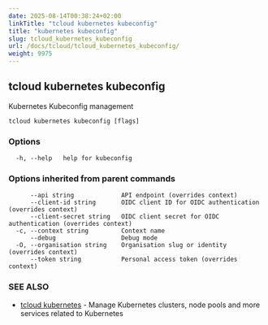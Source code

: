 ```yaml
---
date: 2025-08-14T00:38:24+02:00
linkTitle: "tcloud kubernetes kubeconfig"
title: "kubernetes kubeconfig"
slug: tcloud_kubernetes_kubeconfig
url: /docs/tcloud/tcloud_kubernetes_kubeconfig/
weight: 9975
---
```

## tcloud kubernetes kubeconfig

Kubernetes Kubeconfig management

```
tcloud kubernetes kubeconfig [flags]
```

### Options

```
  -h, --help   help for kubeconfig
```

### Options inherited from parent commands

```
      --api string             API endpoint (overrides context)
      --client-id string       OIDC client ID for OIDC authentication (overrides context)
      --client-secret string   OIDC client secret for OIDC authentication (overrides context)
  -c, --context string         Context name
      --debug                  Debug mode
  -O, --organisation string    Organisation slug or identity (overrides context)
      --token string           Personal access token (overrides context)
```

### SEE ALSO

* [tcloud kubernetes](/docs/tcloud/tcloud_kubernetes/)	 - Manage Kubernetes clusters, node pools and more services related to Kubernetes

